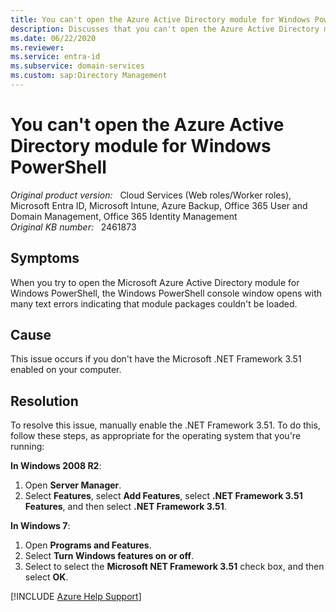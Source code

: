```yaml
---
title: You can't open the Azure Active Directory module for Windows PowerShell
description: Discusses that you can't open the Azure Active Directory module for Windows PowerShell because the .NET Framework 3.51 is not enabled on the computer. A resolution is provided to enable the .NET Framework 3.51.
ms.date: 06/22/2020
ms.reviewer: 
ms.service: entra-id
ms.subservice: domain-services
ms.custom: sap:Directory Management
---
```

# You can't open the Azure Active Directory module for Windows PowerShell

_Original product version:_ &nbsp; Cloud Services (Web roles/Worker roles), Microsoft Entra ID, Microsoft Intune, Azure Backup, Office 365 User and Domain Management, Office 365 Identity Management  
_Original KB number:_ &nbsp; 2461873

## Symptoms

When you try to open the Microsoft Azure Active Directory module for Windows PowerShell, the Windows PowerShell console window opens with many text errors indicating that module packages couldn't be loaded.

## Cause

This issue occurs if you don't have the Microsoft .NET Framework 3.51 enabled on your computer.

## Resolution

To resolve this issue, manually enable the .NET Framework 3.51. To do this, follow these steps, as appropriate for the operating system that you're running:

**In Windows 2008 R2**:

1. Open **Server Manager**.
2. Select **Features**, select **Add Features**, select **.NET Framework 3.51 Features**, and then select **.NET Framework 3.51**.

**In Windows 7**:

1. Open **Programs and Features**.
2. Select **Turn Windows features on or off**.
3. Select to select the **Microsoft NET Framework 3.51** check box, and then select **OK**.

[!INCLUDE [Azure Help Support](../../../includes/azure-help-support.md)]
